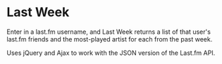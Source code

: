 Last Week
=========

Enter in a last.fm username, and Last Week returns a list of that user's last.fm friends and the most-played artist for each from the past week.

Uses jQuery and Ajax to work with the JSON version of the Last.fm API.